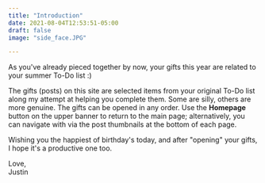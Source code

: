 ```yaml
---
title: "Introduction"
date: 2021-08-04T12:53:51-05:00
draft: false
image: "side_face.JPG"

---
```


As you've already pieced together by now, your gifts this year are related to your summer To-Do list :)

The gifts (posts) on this site are selected items from your original To-Do list along my attempt at helping you complete them. Some are silly, others are more genuine. The gifts can be opened in any order. Use the **Homepage** button on the upper banner to return to the main page; alternatively, you can navigate with via the post thumbnails at the bottom of each page.

Wishing you the happiest of birthday's today, and after "opening" your gifts, I hope it's a productive one too.

Love,  
Justin
